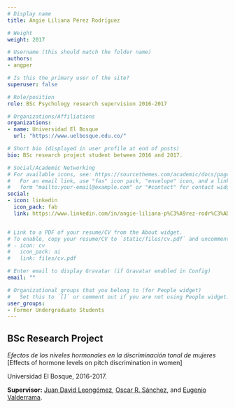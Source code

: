 ```yaml
---
# Display name
title: Angie Liliana Pérez Rodríguez

# Weight
weight: 2017

# Username (this should match the folder name)
authors:
- angper

# Is this the primary user of the site?
superuser: false

# Role/position
role: BSc Psychology research supervision 2016-2017

# Organizations/Affiliations
organizations:
- name: Universidad El Bosque
  url: "https://www.uelbosque.edu.co/"

# Short bio (displayed in user profile at end of posts)
bio: BSc research project student between 2016 and 2017.

# Social/Academic Networking
# For available icons, see: https://sourcethemes.com/academic/docs/page-builder/#icons
#   For an email link, use "fas" icon pack, "envelope" icon, and a link in the
#   form "mailto:your-email@example.com" or "#contact" for contact widget.
social:
- icon: linkedin
  icon_pack: fab
  link: https://www.linkedin.com/in/angie-liliana-p%C3%A9rez-rodr%C3%ADguez-816714100/


# Link to a PDF of your resume/CV from the About widget.
# To enable, copy your resume/CV to `static/files/cv.pdf` and uncomment the lines below.
# - icon: cv
#   icon_pack: ai
#   link: files/cv.pdf

# Enter email to display Gravatar (if Gravatar enabled in Config)
email: ""

# Organizational groups that you belong to (for People widget)
#   Set this to `[]` or comment out if you are not using People widget.
user_groups:
- Former Undergraduate Students
---
```


## **BSc Research Project**  

*Efectos de los niveles hormonales en la discriminación tonal de mujeres* [Effects of hormone levels on pitch discrimination in women]

Universidad El Bosque, 2016-2017.

**Supervisor:** [Juan David Leongómez](/en/#about), [Oscar R. Sánchez](/en/author/oscar-r.-sanchez/), and [Eugenio Valderrama](/en/author/eugenio-valderrama/).
